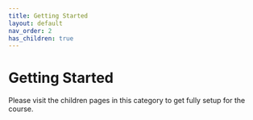 ```yaml
---
title: Getting Started
layout: default
nav_order: 2
has_children: true
---
```


# Getting Started

Please visit the children pages in this category to get fully setup for the course.
